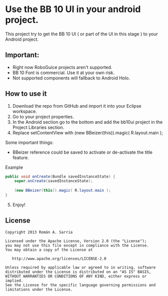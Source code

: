 # Use the BB 10 UI in your android project.

This project try to get the BB 10 UI ( or part of the UI in this stage ) to your Android project.

## Important:
- Right now RoboGuice projects aren't supported.
- BB 10 Font is commercial. Use it at your own risk.
- Not supported components will fallback to Android Holo.

## How to use it

1) Download the repo from GitHub and import it into your Eclipse workspace.
2) Go to your project properties.
3) In the Android section go to the bottom and add the bb10ui project in the Project Libraries section.
4) Replace setContentView with (new BBeizer(this)).magic( R.layout.main );

Some important things:
- BBeizer reference could be saved to activate or de-activate the title feature.

Example
``` java
public void onCreate(Bundle savedInstanceState) {
    super.onCreate(savedInstanceState);
        
    (new BBeizer(this)).magic( R.layout.main );
}
```

5) Enjoy!

## License

    Copyright 2013 Román A. Sarria

    Licensed under the Apache License, Version 2.0 (the "License");
    you may not use this file except in compliance with the License.
    You may obtain a copy of the License at

       http://www.apache.org/licenses/LICENSE-2.0

    Unless required by applicable law or agreed to in writing, software
    distributed under the License is distributed on an "AS IS" BASIS,
    WITHOUT WARRANTIES OR CONDITIONS OF ANY KIND, either express or implied.
    See the License for the specific language governing permissions and
    limitations under the License.